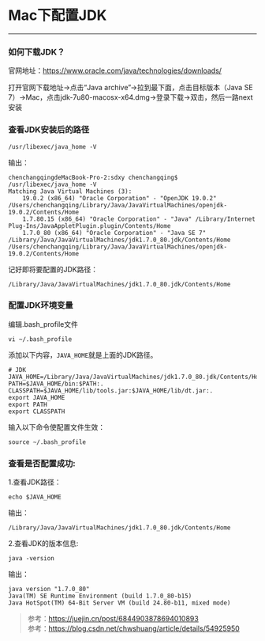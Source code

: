 # Mac下配置JDK
---

### 如何下载JDK？

官网地址：https://www.oracle.com/java/technologies/downloads/

打开官网下载地址->点击“Java archive”->拉到最下面，点击目标版本（Java SE 7）->Mac，点击jdk-7u80-macosx-x64.dmg->登录下载->双击，然后一路next安装

### 查看JDK安装后的路径

```
/usr/libexec/java_home -V
```
输出：
```
chenchangqingdeMacBook-Pro-2:sdxy chenchangqing$ /usr/libexec/java_home -V
Matching Java Virtual Machines (3):
    19.0.2 (x86_64) "Oracle Corporation" - "OpenJDK 19.0.2" /Users/chenchangqing/Library/Java/JavaVirtualMachines/openjdk-19.0.2/Contents/Home
    1.7.80.15 (x86_64) "Oracle Corporation" - "Java" /Library/Internet Plug-Ins/JavaAppletPlugin.plugin/Contents/Home
    1.7.0_80 (x86_64) "Oracle Corporation" - "Java SE 7" /Library/Java/JavaVirtualMachines/jdk1.7.0_80.jdk/Contents/Home
/Users/chenchangqing/Library/Java/JavaVirtualMachines/openjdk-19.0.2/Contents/Home
```
记好即将要配置的JDK路径：
```
/Library/Java/JavaVirtualMachines/jdk1.7.0_80.jdk/Contents/Home
```

### 配置JDK环境变量

编辑.bash_profile文件
```
vi ~/.bash_profile
```
添加以下内容，`JAVA_HOME`就是上面的JDK路径。
```
# JDK
JAVA_HOME=/Library/Java/JavaVirtualMachines/jdk1.7.0_80.jdk/Contents/Home
PATH=$JAVA_HOME/bin:$PATH:.
CLASSPATH=$JAVA_HOME/lib/tools.jar:$JAVA_HOME/lib/dt.jar:.
export JAVA_HOME
export PATH
export CLASSPATH
```
输入以下命令使配置文件生效：
```
source ~/.bash_profile
```
### 查看是否配置成功:
1.查看JDK路径：
```
echo $JAVA_HOME
```
输出：
```
/Library/Java/JavaVirtualMachines/jdk1.7.0_80.jdk/Contents/Home
```
2.查看JDK的版本信息:
```
java -version
```
输出：
```
java version "1.7.0_80"
Java(TM) SE Runtime Environment (build 1.7.0_80-b15)
Java HotSpot(TM) 64-Bit Server VM (build 24.80-b11, mixed mode)
```
>参考：https://juejin.cn/post/6844903878694010893  
参考：https://blog.csdn.net/chwshuang/article/details/54925950  



